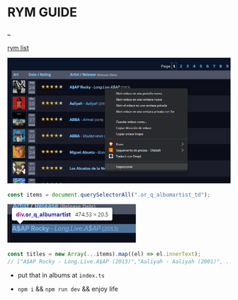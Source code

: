 # RYM GUIDE

#### \_

[rym list](https://rateyourmusic.com/collection/AgustinWicki/r4.0)

![alt text](image.png)

```js
const items = document.querySelectorAll(".or_q_albumartist_td");
```

![alt text](image-1.png)

```js
const titles = new Array(...items).map((el) => el.innerText);
// ["A$AP Rocky - Long.Live.A$AP (2013)","Aaliyah - Aaliyah (2001)", ...]
```

- put that in albums at `index.ts`

- `npm i` && `npm run dev` && enjoy life
